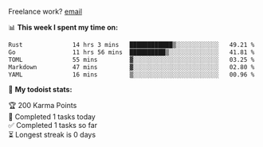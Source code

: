 Freelance work? [email](mailto:fanosoro@gmail.com)

📊 **This week I spent my time on:**
<!--START_SECTION:waka-->

```txt
Rust              14 hrs 3 mins   ████████████▒░░░░░░░░░░░░   49.21 %
Go                11 hrs 56 mins  ██████████▒░░░░░░░░░░░░░░   41.81 %
TOML              55 mins         ▓░░░░░░░░░░░░░░░░░░░░░░░░   03.25 %
Markdown          47 mins         ▓░░░░░░░░░░░░░░░░░░░░░░░░   02.80 %
YAML              16 mins         ▒░░░░░░░░░░░░░░░░░░░░░░░░   00.96 %
```

<!--END_SECTION:waka-->

🚧 **My todoist stats:**
<!-- TODO-IST:START -->
🏆  200 Karma Points           
🌸  Completed 1 tasks today           
✅  Completed 1 tasks so far           
⏳  Longest streak is 0 days
<!-- TODO-IST:END -->
